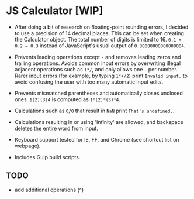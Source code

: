 JS Calculator [WIP]
===================

- After doing a bit of research on floating-point rounding errors, I decided to use a precision of 14 decimal places. This can be set when creating the Calculator object. The total number of digits is limited to 16. `0.1 + 0.2 = 0.3` instead of JavaScript's usual output of `0.30000000000000004`.

- Prevents leading operations except `-` and removes leading zeros and trailing operations. Avoids common input errors by overwriting illegal adjacent operations such as `1*/`, and only allows one `.` per number. Rarer input errors (for example, by typing `1*+/2`) print `Invalid input.` to avoid confusing the user with too many automatic input edits.

- Prevents mismatched parentheses and automatically closes unclosed ones. `1(2)(3)4` is computed as `1*(2)*(3)*4`.

- Calculations such as `0/0` that result in `NaN` print `That's undefined.`.

- Calculations resulting in or using 'Infinity' are allowed, and backspace deletes the entire word from input.

- Keyboard support tested for IE, FF, and Chrome (see shortcut list on webpage).

- Includes Gulp build scripts.

TODO
----

- add additional operations (^)